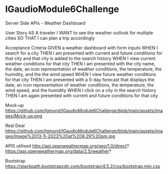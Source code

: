 # IGaudioModule6Challenge
Server Side APIs - Weather Dashboard

User Story
AS A traveler
I WANT to see the weather outlook for multiple cities
SO THAT I can plan a trip accordingly

Acceptance Criteria
GIVEN a weather dashboard with form inputs
WHEN I search for a city
THEN I am presented with current and future conditions for that city and that city is added to the search history
WHEN I view current weather conditions for that city
THEN I am presented with the city name, the date, an icon representation of weather conditions, the temperature, the humidity, and the the wind speed
WHEN I view future weather conditions for that city
THEN I am presented with a 5-day forecast that displays the date, an icon representation of weather conditions, the temperature, the wind speed, and the humidity
WHEN I click on a city in the search history
THEN I am again presented with current and future conditions for that city

Mock-up
https://github.com/Igmund/IGaudioModule6Challenge/blob/main/assets/images/Mock-up.png

Real Deal
https://github.com/Igmund/IGaudioModule6Challenge/blob/main/assets/images/Image%2013-5-2023%20at%209.29%20pm.jpg

APIS utilised
http://api.openweathermap.org/geo/1.0/direct?
https://api.openweathermap.org/data/2.5/weather?

Bootstrap
https://stackpath.bootstrapcdn.com/bootstrap/4.5.2/css/bootstrap.min.css

